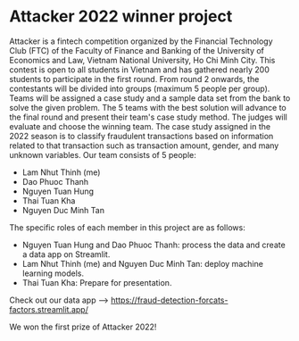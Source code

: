 # Attacker 2022 winner project
Attacker is a fintech competition organized by the Financial Technology Club (FTC) of the Faculty of Finance and Banking of the University of Economics and Law, Vietnam National University, Ho Chi Minh City. This contest is open to all students in Vietnam and has gathered nearly 200 students to participate in the first round. From round 2 onwards, the contestants will be divided into groups (maximum 5 people per group). Teams will be assigned a case study and a sample data set from the bank to solve the given problem. The 5 teams with the best solution will advance to the final round and present their team's case study method. The judges will evaluate and choose the winning team.
The case study assigned in the 2022 season is to classify fraudulent transactions based on information related to that transaction such as transaction amount, gender, and many unknown variables. Our team consists of 5 people:
- Lam Nhut Thinh (me)
- Dao Phuoc Thanh
- Nguyen Tuan Hung
- Thai Tuan Kha
- Nguyen Duc Minh Tan

The specific roles of each member in this project are as follows:
- Nguyen Tuan Hung and Dao Phuoc Thanh: process the data and create a data app on Streamlit.
- Lam Nhut Thinh (me) and Nguyen Duc Minh Tan: deploy machine learning models.
- Thai Tuan Kha: Prepare for presentation.

Check out our data app --> https://fraud-detection-forcats-factors.streamlit.app/

We won the first prize of Attacker 2022!

